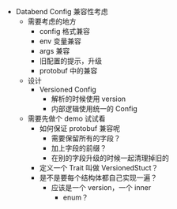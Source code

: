 - Databend Config 兼容性考虑
	- 需要考虑的地方
		- config 格式兼容
		- env 变量兼容
		- args 兼容
		- 旧配置的提示，升级
		- protobuf 中的兼容
	- 设计
		- Versioned Config
			- 解析的时候使用 version
			- 内部逻辑使用统一的 Config
	- 需要先做个 demo 试试看
		- 如何保证 protobuf 兼容呢
			- 需要保留所有的字段？
			- 加上字段的前缀？
			- 在别的字段升级的时候一起清理掉旧的
		- 定义一个 Trait 叫做 VersionedStuct？
		- 是不是要每个结构体都自己实现一遍？
			- 应该是一个 version，一个 inner
				- enum？